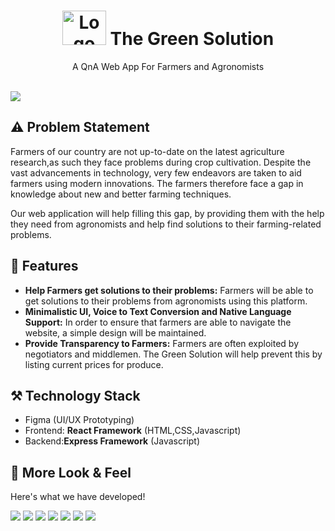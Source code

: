<h1 align="center"  style="vertical-align: middle;" >
  <img src="https://i.ibb.co.com/D5Wr9MQ/The-Green-Solution.png" alt="Logo" height="55" width="70">
The Green Solution
</h1>

<p align="center">A QnA Web App For Farmers and Agronomists </p>

<br>


<img src="https://i.ibb.co.com/ZgJqK2m/Screenshot-2024-10-14-020113.png">

## ⚠️ Problem Statement
Farmers of our country are not up-to-date on the latest agriculture research,as such they face problems during crop cultivation. Despite the vast advancements in technology, very few endeavors are taken to aid farmers using modern innovations. The farmers therefore face a gap in knowledge about new and better farming techniques.

Our web application will help filling this gap, by providing them with the help they need from agronomists and help find solutions to their farming-related problems.

## 📱 Features
- **Help Farmers get solutions to their problems:** Farmers will be able to get solutions to their problems  from agronomists using this platform.
- **Minimalistic UI, Voice to Text Conversion and Native Language Support:** In order to ensure that farmers are able to navigate the website, a simple design will be maintained.
- **Provide Transparency to Farmers:** Farmers are often exploited by negotiators and middlemen. The Green Solution will help prevent this by listing current prices for produce.

## ⚒️ Technology Stack

- Figma (UI/UX Prototyping)
- Frontend: **React Framework** (HTML,CSS,Javascript)
- Backend:**Express Framework** (Javascript)


## 👀 More Look & Feel

Here's what we have developed!

<img src="https://i.ibb.co.com/WDwXcWG/Screenshot-2024-10-14-024713.png">
<img src="https://i.ibb.co.com/r7v61hZ/Screenshot-2024-10-14-025719.png">
<img src="https://i.ibb.co.com/mtr26jF/Screenshot-2024-10-14-030049.png">
<img src="https://i.ibb.co.com/bX5ftwp/Screenshot-2024-10-14-025527.png">
<img src="https://i.ibb.co.com/XZyyKdh/Screenshot-2024-10-14-025744.png">
<img src="https://i.ibb.co.com/jWcVY0p/Screenshot-2024-10-14-025814.png">
<img src="https://i.ibb.co.com/By2t5yX/Screenshot-2024-10-14-031608.png">
